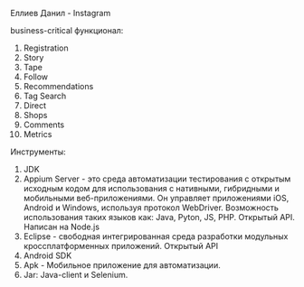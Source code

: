 Еллиев Данил - Instagram
  
   business-critical функционал:
   1) Registration
   1) Story
   2) Tape
   3) Follow
   3) Recommendations
   4) Tag Search
   5) Direct
   6) Shops
   7) Comments
   8) Metrics

Инструменты:
1. JDK
2. Appium Server - это среда автоматизации тестирования с открытым исходным кодом для 
использования с нативными, гибридными и мобильными веб-приложениями.
Он управляет приложениями iOS, Android и Windows, используя протокол WebDriver. 
Возможность использования таких языков как: Java, Pyton, JS, PHP. Открытый API. Написан на Node.js
3. Eclipse - свободная интегрированная среда разработки модульных кроссплатформенных приложений. Открытый API
4. Android SDK
5. Apk - Мобильное приложение для автоматизации.
6. Jar: Java-client и Selenium.